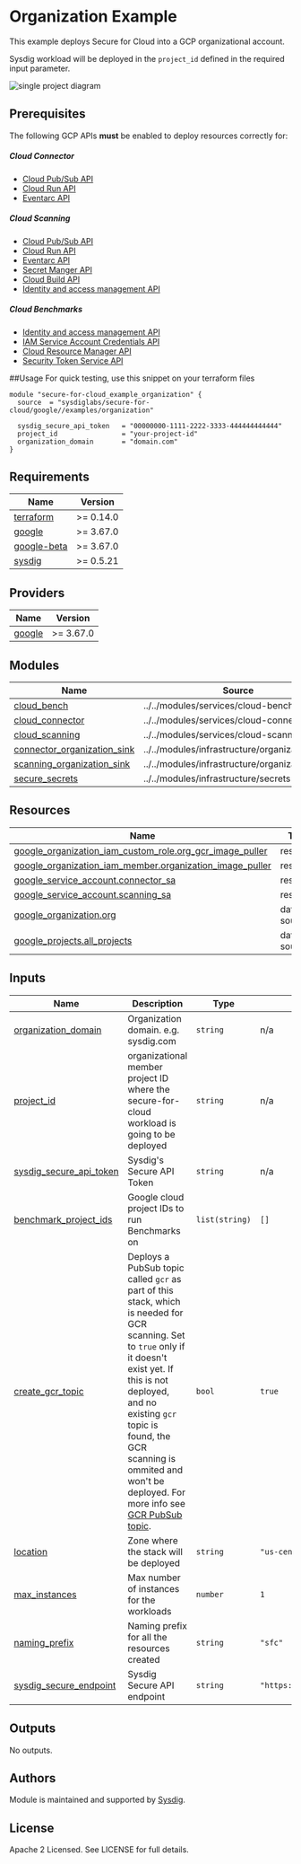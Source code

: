# Organization Example

This example deploys Secure for Cloud into a GCP organizational account.

Sysdig workload will be deployed in the `project_id` defined in the required input parameter.

![single project diagram](https://github.com/sysdiglabs/terraform-google-secure-for-cloud/blob/master/examples/organization/diagram-org.png?raw=true)


## Prerequisites
The following GCP APIs **must** be enabled to deploy resources correctly for:

  ##### Cloud Connector
* [Cloud Pub/Sub API](https://console.cloud.google.com/marketplace/product/google/pubsub.googleapis.com)
* [Cloud Run API](https://console.cloud.google.com/marketplace/product/google/run.googleapis.com)
* [Eventarc API](https://console.cloud.google.com/marketplace/product/google/eventarc.googleapis.com)

##### Cloud Scanning
* [Cloud Pub/Sub API](https://console.cloud.google.com/marketplace/product/google/pubsub.googleapis.com)
* [Cloud Run API](https://console.cloud.google.com/marketplace/product/google/run.googleapis.com)
* [Eventarc API](https://console.cloud.google.com/marketplace/product/google/eventarc.googleapis.com)
* [Secret Manger API](https://console.cloud.google.com/marketplace/product/google/secretmanager.googleapis.com)
* [Cloud Build API](https://console.cloud.google.com/marketplace/product/google/cloudbuild.googleapis.com)
* [Identity and access management API](https://console.cloud.google.com/marketplace/product/google/iam.googleapis.com)

 ##### Cloud Benchmarks
* [Identity and access management API](https://console.cloud.google.com/marketplace/product/google/iam.googleapis.com)
* [IAM Service Account Credentials API](https://console.cloud.google.com/marketplace/product/google/iamcredentials.googleapis.com)
* [Cloud Resource Manager API](https://console.cloud.google.com/marketplace/product/google/cloudresourcemanager.googleapis.com)
* [Security Token Service API](https://console.cloud.google.com/marketplace/product/google/sts.googleapis.com)


##Usage
For quick testing, use this snippet on your terraform files

```
module "secure-for-cloud_example_organization" {
  source  = "sysdiglabs/secure-for-cloud/google//examples/organization"

  sysdig_secure_api_token   = "00000000-1111-2222-3333-444444444444"
  project_id                = "your-project-id"
  organization_domain       = "domain.com"
}
```

<!-- BEGINNING OF PRE-COMMIT-TERRAFORM DOCS HOOK -->
## Requirements

| Name | Version |
|------|---------|
| <a name="requirement_terraform"></a> [terraform](#requirement\_terraform) | >= 0.14.0 |
| <a name="requirement_google"></a> [google](#requirement\_google) | >= 3.67.0 |
| <a name="requirement_google-beta"></a> [google-beta](#requirement\_google-beta) | >= 3.67.0 |
| <a name="requirement_sysdig"></a> [sysdig](#requirement\_sysdig) | >= 0.5.21 |

## Providers

| Name | Version |
|------|---------|
| <a name="provider_google"></a> [google](#provider\_google) | >= 3.67.0 |

## Modules

| Name | Source | Version |
|------|--------|---------|
| <a name="module_cloud_bench"></a> [cloud\_bench](#module\_cloud\_bench) | ../../modules/services/cloud-bench |  |
| <a name="module_cloud_connector"></a> [cloud\_connector](#module\_cloud\_connector) | ../../modules/services/cloud-connector |  |
| <a name="module_cloud_scanning"></a> [cloud\_scanning](#module\_cloud\_scanning) | ../../modules/services/cloud-scanning |  |
| <a name="module_connector_organization_sink"></a> [connector\_organization\_sink](#module\_connector\_organization\_sink) | ../../modules/infrastructure/organization_sink |  |
| <a name="module_scanning_organization_sink"></a> [scanning\_organization\_sink](#module\_scanning\_organization\_sink) | ../../modules/infrastructure/organization_sink |  |
| <a name="module_secure_secrets"></a> [secure\_secrets](#module\_secure\_secrets) | ../../modules/infrastructure/secrets |  |

## Resources

| Name | Type |
|------|------|
| [google_organization_iam_custom_role.org_gcr_image_puller](https://registry.terraform.io/providers/hashicorp/google/latest/docs/resources/organization_iam_custom_role) | resource |
| [google_organization_iam_member.organization_image_puller](https://registry.terraform.io/providers/hashicorp/google/latest/docs/resources/organization_iam_member) | resource |
| [google_service_account.connector_sa](https://registry.terraform.io/providers/hashicorp/google/latest/docs/resources/service_account) | resource |
| [google_service_account.scanning_sa](https://registry.terraform.io/providers/hashicorp/google/latest/docs/resources/service_account) | resource |
| [google_organization.org](https://registry.terraform.io/providers/hashicorp/google/latest/docs/data-sources/organization) | data source |
| [google_projects.all_projects](https://registry.terraform.io/providers/hashicorp/google/latest/docs/data-sources/projects) | data source |

## Inputs

| Name | Description | Type | Default | Required |
|------|-------------|------|---------|:--------:|
| <a name="input_organization_domain"></a> [organization\_domain](#input\_organization\_domain) | Organization domain. e.g. sysdig.com | `string` | n/a | yes |
| <a name="input_project_id"></a> [project\_id](#input\_project\_id) | organizational member project ID where the secure-for-cloud workload is going to be deployed | `string` | n/a | yes |
| <a name="input_sysdig_secure_api_token"></a> [sysdig\_secure\_api\_token](#input\_sysdig\_secure\_api\_token) | Sysdig's Secure API Token | `string` | n/a | yes |
| <a name="input_benchmark_project_ids"></a> [benchmark\_project\_ids](#input\_benchmark\_project\_ids) | Google cloud project IDs to run Benchmarks on | `list(string)` | `[]` | no |
| <a name="input_create_gcr_topic"></a> [create\_gcr\_topic](#input\_create\_gcr\_topic) | Deploys a PubSub topic called `gcr` as part of this stack, which is needed for GCR scanning. Set to `true` only if it doesn't exist yet. If this is not deployed, and no existing `gcr` topic is found, the GCR scanning is ommited and won't be deployed. For more info see [GCR PubSub topic](https://cloud.google.com/container-registry/docs/configuring-notifications#create_a_topic). | `bool` | `true` | no |
| <a name="input_location"></a> [location](#input\_location) | Zone where the stack will be deployed | `string` | `"us-central1"` | no |
| <a name="input_max_instances"></a> [max\_instances](#input\_max\_instances) | Max number of instances for the workloads | `number` | `1` | no |
| <a name="input_naming_prefix"></a> [naming\_prefix](#input\_naming\_prefix) | Naming prefix for all the resources created | `string` | `"sfc"` | no |
| <a name="input_sysdig_secure_endpoint"></a> [sysdig\_secure\_endpoint](#input\_sysdig\_secure\_endpoint) | Sysdig Secure API endpoint | `string` | `"https://secure.sysdig.com"` | no |

## Outputs

No outputs.
<!-- END OF PRE-COMMIT-TERRAFORM DOCS HOOK -->

## Authors

Module is maintained and supported by [Sysdig](https://github.com/sysdiglabs/terraform-google-cloudvision).

## License

Apache 2 Licensed. See LICENSE for full details.
